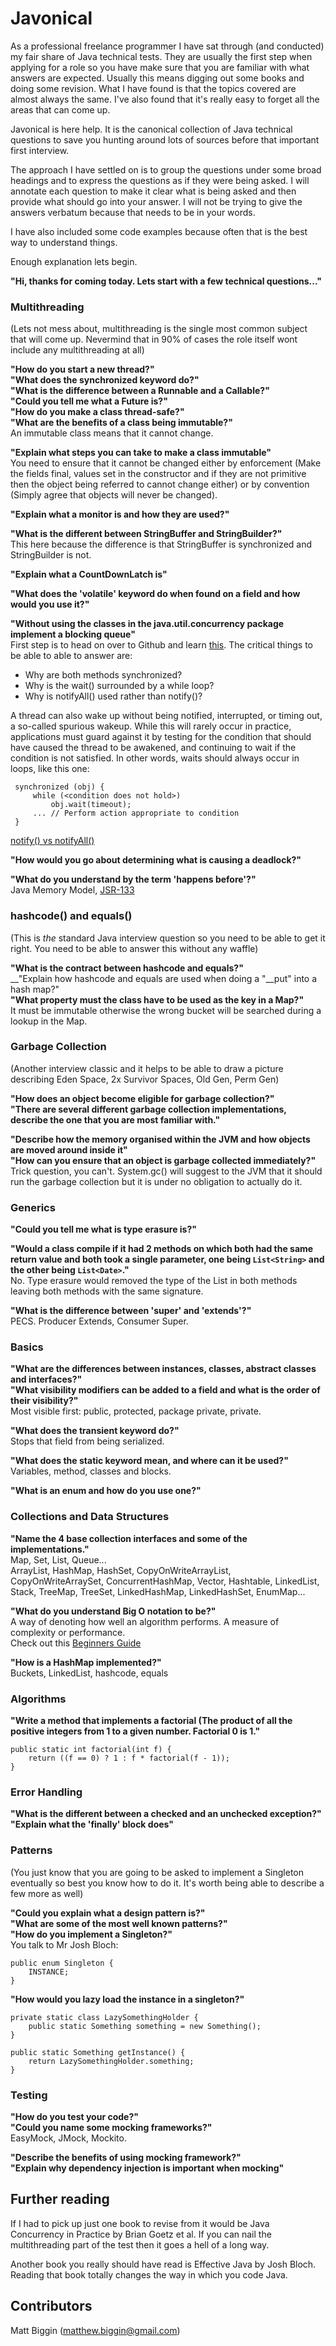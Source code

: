 Javonical
=========
As a professional freelance programmer I have sat through (and conducted) my fair share of Java technical tests. They are usually the first step when applying for a role so you have make sure that you are familiar with what answers are expected. Usually this means digging out some books and doing some revision. What I have found is that the topics covered are almost always the same. I've also found that it's really easy to forget all the areas that can come up.

Javonical is here help. It is the canonical collection of Java technical questions to save you hunting around lots of sources before that important first interview.

The approach I have settled on is to group the questions under some broad headings and to express the questions as if they were being asked. I will annotate each question to make it clear what is being asked and then provide what should go into your answer. I will not be trying to give the answers verbatum because that needs to be in your words.

I have also included some code examples because often that is the best way to understand things.

Enough explanation lets begin.


__"Hi, thanks for coming today. Lets start with a few technical questions..."__   

### Multithreading
(Lets not mess about, multithreading is the single most common subject that will come up. Nevermind that in 90% of cases the role itself wont include any multithreading at all)

__"How do you start a new thread?"__  
__"What does the synchronized keyword do?"__  
__"What is the difference between a Runnable and a Callable?"__  
__"Could you tell me what a Future is?"__  
__"How do you make a class thread-safe?"__  
__"What are the benefits of a class being immutable?"__  
An immutable class means that it cannot change.

__"Explain what steps you can take to make a class immutable"__  
You need to ensure that it cannot be changed either by enforcement (Make the fields final, values set in the constructor and if they are not primitive then the object being referred to cannot change either) or by convention (Simply agree that objects will never be changed).

__"Explain what a monitor is and how they are used?"__  

__"What is the different between StringBuffer and StringBuilder?"__  
This here because the difference is that StringBuffer is synchronized and StringBuilder is not.

__"Explain what a CountDownLatch is"__   

__"What does the 'volatile' keyword do when found on a field and how would you use it?"__  

__"Without using the classes in the java.util.concurrency package implement a blocking queue"__  
First step is to head on over to Github and learn [this](https://gist.github.com/dougnukem/1241317). The critical things to be able to able to answer are:
* Why are both methods synchronized?
* Why is the wait() surrounded by a while loop?
* Why is notifyAll() used rather than notify()?

A thread can also wake up without being notified, interrupted, or timing out, a so-called spurious wakeup. While this will rarely occur in practice, applications must guard against it by testing for the condition that should have caused the thread to be awakened, and continuing to wait if the condition is not satisfied. In other words, waits should always occur in loops, like this one:

     synchronized (obj) {
         while (<condition does not hold>)
             obj.wait(timeout);
         ... // Perform action appropriate to condition
     }

[notify() vs notifyAll()](http://stackoverflow.com/questions/37026/java-notify-vs-notifyall-all-over-again)   

__"How would you go about determining what is causing a deadlock?"__

__"What do you understand by the term 'happens before'?"__  
Java Memory Model, [JSR-133](http://www.cs.umd.edu/~pugh/java/memoryModel/jsr-133-faq.html)

### hashcode() and equals()
(This is *the* standard Java interview question so you need to be able to get it right. You need to be able to answer this without any waffle)

__"What is the contract between hashcode and equals?"__  
__"Explain how hashcode and equals are used when doing a "__put" into a hash map?"     
__"What property must the class have to be used as the key in a Map?"__  
It must be immutable otherwise the wrong bucket will be searched during a lookup in the Map.

### Garbage Collection
(Another interview classic and it helps to be able to draw a picture describing Eden Space, 2x Survivor Spaces, Old Gen, Perm Gen)

__"How does an object become eligible for garbage collection?"__  
__"There are several different garbage collection implementations, describe the one that you are most familiar with."__  

__"Describe how the memory organised within the JVM and how objects are moved around inside it"__  
__"How can you ensure that an object is garbage collected immediately?"__  
Trick question, you can't. System.gc() will suggest to the JVM that it should run the garbage collection but it is under no obligation to actually do it.

### Generics
__"Could you tell me what is type erasure is?"__   

__"Would a class compile if it had 2 methods on which both had the same return value and both took a single parameter, one being `List<String>` and the other being `List<Date>`."__  
No. Type erasure would removed the type of the List in both methods leaving both methods with the same signature.

__"What is the difference between 'super' and 'extends'?"__  
PECS. Producer Extends, Consumer Super.

### Basics
__"What are the differences between instances, classes, abstract classes and interfaces?"__  
__"What visibility modifiers can be added to a field and what is the order of their visibility?"__  
Most visible first: public, protected, package private, private.

__"What does the transient keyword do?"__  
Stops that field from being serialized.

__"What does the static keyword mean, and where can it be used?"__
Variables, method, classes and blocks.

__"What is an enum and how do you use one?"__  

### Collections and Data Structures
__"Name the 4 base collection interfaces and some of the implementations."__  
Map, Set, List, Queue...   
ArrayList, HashMap, HashSet, CopyOnWriteArrayList, CopyOnWriteArraySet, ConcurrentHashMap, Vector, Hashtable, LinkedList, Stack, TreeMap, TreeSet, LinkedHashMap, LinkedHashSet, EnumMap...   

__"What do you understand Big O notation to be?"__  
A way of denoting how well an algorithm performs. A measure of complexity or performance.  
Check out this [Beginners Guide](http://rob-bell.net/2009/06/a-beginners-guide-to-big-o-notation/)

__"How is a HashMap implemented?"__  
Buckets, LinkedList, hashcode, equals

### Algorithms
__"Write a method that implements a factorial (The product of all the positive integers from 1 to a given number. Factorial 0 is 1."__  

    public static int factorial(int f) {
        return ((f == 0) ? 1 : f * factorial(f - 1));
    }

### Error Handling
__"What is the different between a checked and an unchecked exception?"__  
__"Explain what the 'finally' block does"__  

### Patterns
(You just know that you are going to be asked to implement a Singleton eventually so best you know how to do it. It's worth being able to describe a few more as well)  

__"Could you explain what a design pattern is?"__  
__"What are some of the most well known patterns?"__  
__"How do you implement a Singleton?"__  
You talk to Mr Josh Bloch:  

    public enum Singleton {  
        INSTANCE;  
    }  

__"How would you lazy load the instance in a singleton?"__  

    private static class LazySomethingHolder {
        public static Something something = new Something();
    }
    
    public static Something getInstance() {
        return LazySomethingHolder.something;
    }

### Testing
__"How do you test your code?"__  
__"Could you name some mocking frameworks?"__  
EasyMock, JMock, Mockito.

__"Describe the benefits of using mocking framework?"__  
__"Explain why dependency injection is important when mocking"__   

## Further reading
If I had to pick up just one book to revise from it would be Java Concurrency in Practice by Brian Goetz et al. If you can nail the multithreading part of the test then it goes a hell of a long way.

Another book you really should have read is Effective Java by Josh Bloch. Reading that book totally changes the way in which you code Java.

## Contributors
Matt Biggin (<matthew.biggin@gmail.com>)
